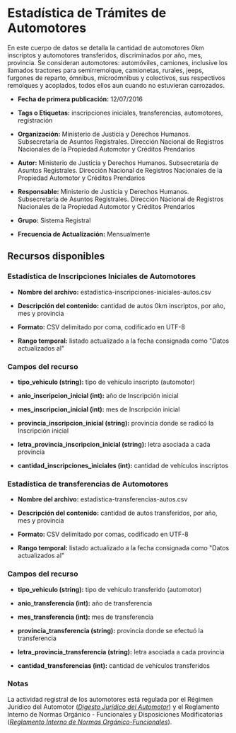 Estadística de Trámites de Automotores
======================================

En este cuerpo de datos se detalla la cantidad de automotores 0km inscriptos y automotores transferidos, discriminados por año, mes, provincia. Se consideran automotores: automóviles, camiones, inclusive los llamados tractores para semirremolque, camionetas, rurales, jeeps, furgones de reparto, ómnibus, microómnibus y colectivos, sus respectivos remolques y acoplados, todos ellos aun cuando no estuvieran carrozados.

-   **Fecha de primera publicación:** 12/07/2016

-   **Tags o Etiquetas:** inscripciones iniciales, transferencias, automotores, registración

-   **Organización:** Ministerio de Justicia y Derechos Humanos. Subsecretaría de Asuntos Registrales. Dirección Nacional de Registros Nacionales de la Propiedad Automotor y Créditos Prendarios

-   **Autor:** Ministerio de Justicia y Derechos Humanos. Subsecretaría de Asuntos Registrales. Dirección Nacional de Registros Nacionales de la Propiedad Automotor y Créditos Prendarios

-   **Responsable:** Ministerio de Justicia y Derechos Humanos. Subsecretaría de Asuntos Registrales. Dirección Nacional de Registros Nacionales de la Propiedad Automotor y Créditos Prendarios

-   **Grupo:** Sistema Registral

-   **Frecuencia de Actualización:** Mensualmente

Recursos disponibles
--------------------

### Estadística de Inscripciones Iniciales de Automotores

-   **Nombre del archivo:** estadistica-inscripciones-iniciales-autos.csv

-   **Descripción del contenido:** cantidad de autos 0km inscriptos, por año, mes y provincia

-   **Formato:** CSV delimitado por coma, codificado en UTF-8

-   **Rango temporal:** listado actualizado a la fecha consignada como "Datos actualizados al"

### Campos del recurso

-   **tipo\_vehiculo (string):** tipo de vehículo inscripto (automotor)

-   **anio\_inscripcion\_inicial (int):** año de Inscripción inicial

-   **mes\_inscripcion\_inicial (int):** mes de Inscripción inicial

-   **provincia\_inscripcion\_inicial (string):** provincia donde se radicó la Inscripción inicial

-   **letra\_provincia\_inscripcion\_inicial (string):** letra asociada a cada provincia

-   **cantidad\_inscripciones\_iniciales (int):** cantidad de vehículos inscriptos

### Estadística de transferencias de Automotores

-   **Nombre del archivo:** estadistica-transferencias-autos.csv

-   **Descripción del contenido:** cantidad de autos transferidos, por año, mes y provincia

-   **Formato:** CSV delimitado por comas, codificado en UTF-8

<!-- -->

-   **Rango temporal:** listado actualizado a la fecha consignada como "Datos actualizados al"

### Campos del recurso

-   **tipo\_vehiculo (string):** tipo de vehículo transferido (automotor)

-   **anio\_transferencia (int):** año de transferencia

-   **mes\_transferencia (int):** mes de transferencia

-   **provincia\_transferencia (string):** provincia donde se efectuó la transferencia

-   **letra\_provincia\_transferencia (string):** letra asociada a cada provincia

-   **cantidad\_transferencias (int):** cantidad de vehículos transferidos

### Notas

La actividad registral de los automotores está regulada por el Régimen Jurídico del Automotor ([*Digesto Jurídico del Automotor*](http://www.dnrpa.gov.ar/portal_dnrpa/regimen_juridico/informacion/rja.pdf)) y el Reglamento Interno de Normas Orgánico - Funcionales y Disposiciones Modificatorias ([*Reglamento Interno de Normas Orgánico-Funcionales*](http://www.dnrpa.gov.ar/portal_dnrpa/regimen_juridico/informacion/urinof.htm)).


